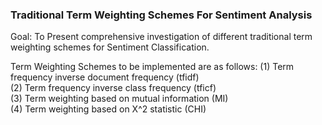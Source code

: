 ### Traditional Term Weighting Schemes For Sentiment Analysis
Goal: To Present comprehensive investigation of different traditional term weighting schemes for Sentiment Classification.

Term Weighting Schemes to be implemented are as follows:
(1) Term frequency inverse document frequency (tfidf) <br>
(2) Term frequency inverse class frequency (tficf) <br>
(3) Term weighting based on mutual information (MI) <br>
(4) Term weighting based on X^2 statistic (CHI)

